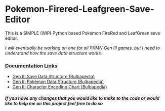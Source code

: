 # Pokemon-Firered-Leafgreen-Save-Editor
This is a SIMPLE (WIP) Python based Pokémon FireRed and LeafGreen save editor.

*I will eventually be working on one for all PKMN Gen III games, but I need to understand how the save data structure works.*

### Documentation Links

- [Gen III Save Data Structure (Bulbapedia)](https://bulbapedia.bulbagarden.net/wiki/Save_data_structure_(Generation_III))
- [Gen III Pokémon Data Structure (Bulbapedia)](https://bulbapedia.bulbagarden.net/wiki/Pok%C3%A9mon_data_structure_(Generation_III))
- [Gen III Character Encoding Chart (Bulbapedia)](https://bulbapedia.bulbagarden.net/wiki/Character_encoding_(Generation_III))


#### *If you have any changes that you would like to make to the code or would like to help me on this project feel free to do so*

